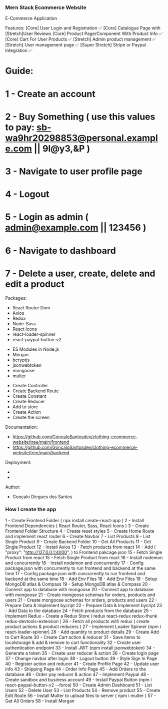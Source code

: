 ### Mern Stack Ecommerce Website ###

E-Commerce Application

Features:
    [Core] User Login and Registration ✅
    [Core] Catalogue Page with [Stretch]User Reviews
    [Core] Product Page/Component With Product Info ✅
    [Core] Cart For User Products ✅
    [Stretch] Admin product management ✅
    [Stretch] User management page ✅
    [Super Stretch] Stripe or Paypal Integration ✅

# Guide: 

# 1 - Create an account 
# 2 - Buy Something ( use this values to pay: sb-wa9hr20298853@personal.example.com || 9l@y3,&P )
# 3 - Navigate to user profile page
# 4 - Logout
# 5 - Login as admin ( admin@example.com || 123456 )
# 6 - Navigate to dashboard
# 7 - Delete a user, create, delete and edit a product

Packages: 

<!-- Frontend -->
- React Router Dom
- Axios 
- Redux
- Node-Sass
- React Icons
- react-loader-spinner
- react-paypal-button-v2
<!-- Backend -->
- ES Modules in Node.js
- Morgan
- bcryptjs
- jsonwebtoken
- mongoose
- multer

<!-- Steps -->
- Create Controller
- Create Backend Route
- Create Constant
- Create Reducer
- Add to store
- Create Action
- Create the screen

Documentation: 
- https://github.com/GoncaloSantosdev/clothing-ecommerce-website/tree/main/frontend
- https://github.com/GoncaloSantosdev/clothing-ecommerce-website/tree/main/backend

Deployment:

-
-

Author: 

- Gonçalo Diegues dos Santos

### How I create the app ###
1 - Create Frontend Folder ( npx install create-react-app )
2 - Install Frontend Dependencies ( React Router, Sass, React Icons )
3 - Create Frontend Folder Structure
4 - Create reset styles
5 - Create Home Route and implement react router 
6 - Create Navbar
7 - List Products 
8 - List Single Product 
9 - Create Backend Folder 
10 - Get All Products
11 - Get Single Product
12 - Install Axios
13 - Fetch products from react
14 - Add ( "proxy": "http://127.0.0.1:4000", ) to Frontend pakcage.json
15 - Fetch Single Product from react
15 - Fetch Single Product from react
16 - Install nodemon and concurrently
16 - Install nodemon and concurrently
17 - Config package.json with concurrently to run frontend and backend at the same time
17 - Config package.json with concurrently to run frontend and backend at the same time
18 - Add Env Files
18 - Add Env Files
19 - Setup MongoDB atlas & Compass
19 - Setup MongoDB atlas & Compass
20 - Connect app to database with mongoose
20 - Connect app to database with mongoose
21 - Create mongoose schemas for orders, products and users
21 - Create mongoose schemas for orders, products and users
22 - Prepare Data & Implement bycript
22 - Prepare Data & Implement bycript
23 - Add Data to the database
24 - Fetch products from the database
25 - Implement Redux - Create a Redux Store ( redux react-redux redux-thunk redux-devtools-extension )
26 - Fetch all products with redux ( create product actions & product reducers )
27 - Implement Loader Spinner (npm i react-loader-spinner)
28 - Add quantity to product details
29 - Create Add to Cart Route
30 - Create Cart action & reducer
31 - Save items to localstorage & add & remove to cart functionality
32 - Create user authentication endpoint
33 - Install JWT (npm install jsonwebtoken)
34 - Generate a token
35 - Create user reducer & action
36 - Create login page
37 - Change navbar after login
38 - Logout button
39 - Style Sign In Page
40 - Register action and reducer
41 - Create Profile Page 
42 - Update user info 
43 - Shipping Page
44 - Order Info Page
45 - Add Orders to the database
46 - Order pay reducer & action
47 - Implement Paypal
48 - Create sandbox and business account
49 - Install Paypal Button (npm i react-paypal-button-v2 --force)
50 - Create Admin Dashboard
51 - List Users
52 - Delete User
53 - List Products
54 - Remove product
55 - Create Edit Route
56 - Install Multer to upload files to server ( npm i multer )
57 - Get All Orders
58 - Install Morgan